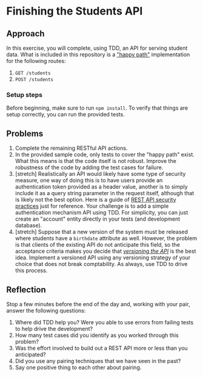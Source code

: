 # Finishing the Students API

## Approach

In this exercise, you will complete, using TDD, an API for serving student data. What is included in this repository is a ["happy path"](https://en.wikipedia.org/wiki/Happy_path) implementation for the following routes:

  1. `GET /students`
  1. `POST /students`

### Setup steps

Before beginning, make sure to run `npm install`. To verify that things are setup correctly, you can run the provided tests.

## Problems

1. Complete the remaining RESTful API actions.
1. In the provided sample code, only tests to cover the "happy path" exist. What this means is that the code itself is not robust. Improve the robustness of the code by adding the test cases for failure.
1. [stretch] Realistically an API would likely have some type of security measure, one way of doing this is to have users provide an authentication token provided as a header value, another is to simply include it as a query string parameter in the request itself, although that is likely not the best option. Here is a guide of [REST API security practices](https://www.owasp.org/index.php/REST_Security_Cheat_Sheet) just for reference. Your challenge is to add a simple authentication mechanism API using TDD. For simplicity, you can just create an "account" entity directly in your tests (and development database).
1. [stretch] Suppose that a new version of the system must be released where students have a `birthdate` attribute as well. However, the problem is that clients of the existing API do not anticipate this field, so the acceptance criteria makes you decide that [_versioning the API_](http://www.troyhunt.com/2014/02/your-api-versioning-is-wrong-which-is.html) is the best idea. Implement a versioned API using any versioning strategy of your choice that does not break comptability. As always, use TDD to drive this process.

## Reflection

Stop a few minutes before the end of the day and, working with your pair, answer the following questions:

1. Where did TDD help you? Were you able to use errors from failing tests to help drive the development?
1. How many test cases did you identify as you worked through this problem?
1. Was the effort involved to build out a REST API more or less than you anticipated?
1. Did you use any pairing techniques that we have seen in the past?
1. Say one positive thing to each other about pairing.
